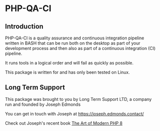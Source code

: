 # PHP-QA-CI

## Introduction

PHP-QA-CI is a quality assurance and continuous integration pipeline written in BASH that can be run both on the desktop
as part of your development process and then also as part of a continuous integration (CI) pipeline.

It runs tools in a logical order and will fail as quickly as possible.

This package is written for and has only been tested on Linux.

## Long Term Support

This package was brought to you by Long Term Support LTD, a company run and founded by Joseph Edmonds

You can get in touch with Joseph at https://joseph.edmonds.contact/

Check out Joseph's recent book [The Art of Modern PHP 8](https://joseph.edmonds.contact/#book)




